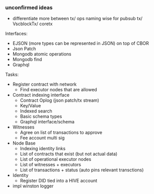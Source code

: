 ### unconfirmed ideas

- differentiate more between tx/ ops naming wise for pubsub tx/ VscblockTx/ coretx


Interfaces:
- EJSON (more types can be represented in JSON) on top of CBOR
- Json Patch 
- Mongodb atomic operations
- Mongodb find
- Graphql


Tasks:
- Register contract with network
  - Find executor nodes that are allowed
- Contract indexing interface
  - Contract Oplog (json patch/tx stream)
  - Key/Value
  - Indexed search
  - Basic schema types
  - Graphql interface/schema
- Witnesses
  - Agree on list of transactions to approve
  - Fee account multi sig
- Node Base
  - Indexing identity links
  - List of contracts that exist (but not actual data)
  - List of operational executor nodes
  - List of witnesses + executors
  - List of transactions + status (auto pins relevant transctions)
- Identity
  - Register DID tied into a HIVE account
- impl winston logger

